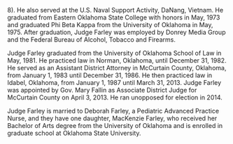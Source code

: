 ﻿---
fname: 'Kenneth'
lname: 'Farley'
id: 1076
published: false
layout: judge-bio
---
8). He also served at the U.S.
Naval Support Activity, DaNang, Vietnam. He graduated from Eastern
Oklahoma State College with honors in May, 1973 and graduated Phi Beta
Kappa from the University of Oklahoma in May, 1975. After graduation,
Judge Farley was employed by Donrey Media Group and the Federal Bureau
of Alcohol, Tobacco and Firearms.

Judge Farley graduated from the University of Oklahoma School of Law in
May, 1981. He practiced law in Norman, Oklahoma, until December 31,
1982. He served as an Assistant District Attorney in McCurtain County,
Oklahoma, from January 1, 1983 until December 31, 1986. He then
practiced law in Idabel, Oklahoma, from January 1, 1987 until March 31,
2013. Judge Farley was appointed by Gov. Mary Fallin as Associate
District Judge for McCurtain County on April 3, 2013. He ran unopposed
for election in 2014.

Judge Farley is married to Deborah Farley, a Pediatric Advanced Practice
Nurse, and they have one daughter, MacKenzie Farley, who received her
Bachelor of Arts degree from the University of Oklahoma and is enrolled
in graduate school at Oklahoma State University.
